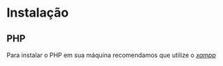 <h1>Instalação</h1>

<h2>PHP</h2>

Para instalar o PHP em sua máquina recomendamos que utilize o <a href = 'https://www.apachefriends.org/pt_br/index.html'><i>xampp</i> </a>

